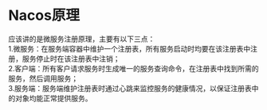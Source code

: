 # Nacos原理 #
应该讲的是微服务注册原理，主要有以下三点：  
1.微服务：在服务端容器中维护一个注册表，所有服务启动时均要在该注册表中注册，服务停止时在该注册表中注销；  
2.客户端：所有客户请求服务时生成唯一的服务查询命令，在注册表中找到所需的服务，然后调用服务；  
3.服务端：服务端维护注册表时通过心跳来监控服务的健康情况，以保证注册表中的对象均能正常提供服务。
